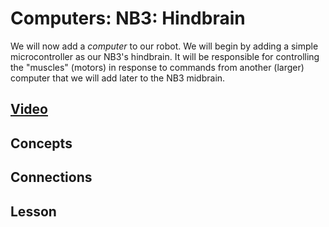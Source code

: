 # Computers: NB3: Hindbrain
We will now add a *computer* to our robot. We will begin by adding a simple microcontroller as our NB3's hindbrain. It will be responsible for controlling the "muscles" (motors) in response to commands from another (larger) computer that we will add later to the NB3 midbrain.

## [Video]()

## Concepts

## Connections

## Lesson
